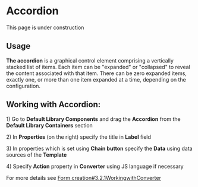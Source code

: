 # Accordion

This page is under construction

## Usage <a id="Accordion-Usage"></a>

**The accordion** is a graphical control element comprising a vertically stacked list of items. Each item can be "expanded" or "collapsed" to reveal the content associated with that item. There can be zero expanded items, exactly one, or more than one item expanded at a time, depending on the configuration.

## Working with Accordion: <a id="Accordion-WorkingwithAccordion:"></a>

1\) Go to **Default Library Components** and drag the **Accordion** from the **Default Library Containers** section

2\) In **Properties** \(on the right\) specify the title in **Label** field

3\) In properties which is set using **Chain button** specify the **Data** using data sources of the **Template**

4\) Specify **Action** property in **Converter** using JS language if necessary

For more details see [Form creation\#3.2.1WorkingwithConverter](../ehr-forms-forms-in-detail/ehr-forms-form-creation.md#Formcreation-3.2.1WorkingwithConverter)

